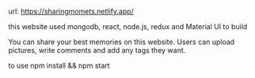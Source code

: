 url: https://sharingmomets.netlify.app/

this website used mongodb, react, node.js, redux and Material UI to build

You can share your best memories on this website. Users can upload pictures, write comments and add any tags they want.

to use npm install && npm start

